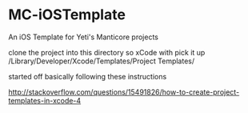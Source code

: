 MC-iOSTemplate
==============

An iOS Template for Yeti's Manticore projects


clone the project into this directory so xCode with pick it up
/Library/Developer/Xcode/Templates/Project Templates/


started off basically following these instructions

http://stackoverflow.com/questions/15491826/how-to-create-project-templates-in-xcode-4

